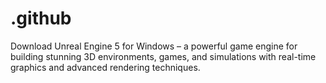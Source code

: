 # .github
Download Unreal Engine 5 for Windows – a powerful game engine for building stunning 3D environments, games, and simulations with real-time graphics and advanced rendering techniques.
